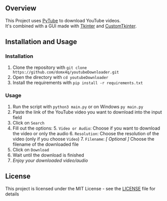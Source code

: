## Overview
This Project uses [PyTube](https://github.com/pytube/pytube) to download YouTube videos.<br>
It's combined with a GUI made with [Tkinter](https://docs.python.org/3/library/tkinter.html) and [CustomTkinter](https://github.com/TomSchimansky/CustomTkinter).

## Installation and Usage
### Installation
1. Clone the repository with `git clone https://github.com/domx4q/youtubeDownloader.git`
2. Open the directory with `cd youtubeDownloader`
3. Install the requirements with `pip install -r requirements.txt`

### Usage
1. Run the script with `python3 main.py` or on Windows `py main.py`
2. Paste the link of the YouTube video you want to download into the input field
3. Click on `Search`
4. Fill out the options:
   5. `Video or Audio`: Choose if you want to download the video or only the audio
   6. `Resolution`: Choose the resolution of the video (only if you choose `Video`)
   7. `Filename`: *[ Optional ]* Choose the filename of the downloaded file
8. Click on `Download`
9. Wait until the download is finished
10. _Enjoy your downloaded video/audio_

## License
This project is licensed under the MIT License - see the [LICENSE](LICENSE) file for details